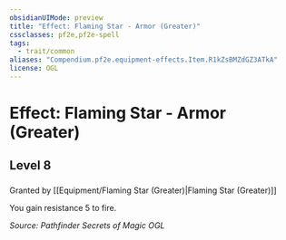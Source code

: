 ```yaml
---
obsidianUIMode: preview
title: "Effect: Flaming Star - Armor (Greater)"
cssclasses: pf2e,pf2e-spell
tags:
  - trait/common
aliases: "Compendium.pf2e.equipment-effects.Item.R1kZsBMZdGZ3ATkA"
license: OGL
---
```

# Effect: Flaming Star - Armor (Greater)
## Level 8
### 






Granted by [[Equipment/Flaming Star (Greater)|Flaming Star (Greater)]]

You gain resistance 5 to fire.

*Source: Pathfinder Secrets of Magic*
*OGL*